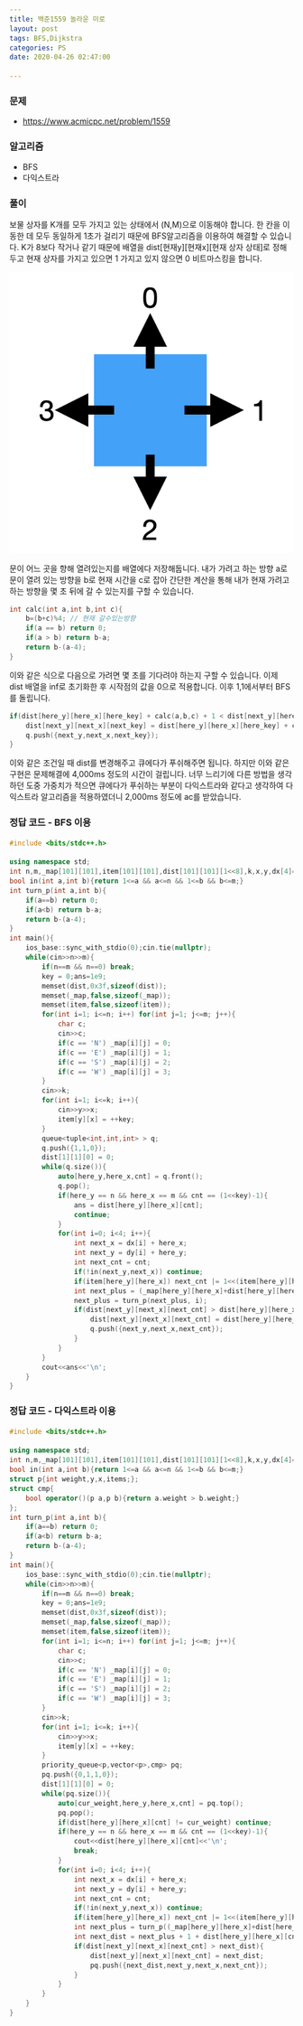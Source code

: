 ```yaml
---
title: 백준1559 놀라운 미로
layout: post
tags: BFS,Dijkstra
categories: PS
date: 2020-04-26 02:47:00

--- 
```


###  **문제** 
* https://www.acmicpc.net/problem/1559

###  **알고리즘** 
* BFS
* 다익스트라

###  **풀이**
보물 상자를 K개를 모두 가지고 있는 상태에서 (N,M)으로 이동해야 합니다. 한 칸을 이동한 데 모두 동일하게 1초가 걸리기 때문에 BFS알고리즘을 이용하여 해결할 수 있습니다. K가 8보다 작거나 같기 때문에 배열을 dist[현재y][현재x][현재 상자 상태]로 정해두고 현재 상자를 가지고 있으면 1 가지고 있지 않으면 0 비트마스킹을 합니다. 

![boj1559-1](/images/boj1559-1.png) 

문이 어느 곳을 향해 열려있는지를 배열에다 저장해둡니다. 내가 가려고 하는 방향 a로 문이 열려 있는 방향을 b로 현재 시간을 c로 잡아 간단한 계산을 통해 내가 현재 가려고 하는 방향을 몇 초 뒤에 갈 수 있는지를 구할 수 있습니다.

```c++
int calc(int a,int b,int c){
    b=(b+c)%4; // 현재 갈수있는방향
    if(a == b) return 0;
    if(a > b) return b-a;
    return b-(a-4);
}

```

이와 같은 식으로 다음으로 가려면 몇 초를 기다려야 하는지 구할 수 있습니다. 이제 dist 배열을 inf로 초기화한 후 시작점의 값을 0으로 적용합니다. 이후 1,1에서부터 BFS를 돌립니다.
```c++
if(dist[here_y][here_x][here_key] + calc(a,b,c) + 1 < dist[next_y][here_x][next_key]){
    dist[next_y][next_x][next_key] = dist[here_y][here_x][here_key] + calc(a,b,c) + 1;
    q.push({next_y,next_x,next_key});
}
```
이와 같은 조건일 때 dist를 변경해주고 큐에다가 푸쉬해주면 됩니다. 하지만 이와 같은 구현은 문제해결에 4,000ms 정도의 시간이 걸립니다. 너무 느리기에 다른 방법을 생각하던 도중 가중치가 적으면 큐에다가 푸쉬하는 부분이 다익스트라와 같다고 생각하여 다익스트라 알고리즘을 적용하였더니 2,000ms 정도에 ac를 받았습니다.

### 정답 코드 - BFS 이용
```c++
#include <bits/stdc++.h>

using namespace std;
int n,m,_map[101][101],item[101][101],dist[101][101][1<<8],k,x,y,dx[4]={0,1,0,-1},dy[4]={-1,0,1,0},key,ans;
bool in(int a,int b){return 1<=a && a<=n && 1<=b && b<=m;}
int turn_p(int a,int b){
    if(a==b) return 0;
    if(a<b) return b-a;
    return b-(a-4);
}
int main(){
    ios_base::sync_with_stdio(0);cin.tie(nullptr);
    while(cin>>n>>m){
        if(n==m && n==0) break;
        key = 0;ans=1e9;
        memset(dist,0x3f,sizeof(dist));
        memset(_map,false,sizeof(_map));
        memset(item,false,sizeof(item));
        for(int i=1; i<=n; i++) for(int j=1; j<=m; j++){
            char c;
            cin>>c;
            if(c == 'N') _map[i][j] = 0;
            if(c == 'E') _map[i][j] = 1;
            if(c == 'S') _map[i][j] = 2;
            if(c == 'W') _map[i][j] = 3;
        }
        cin>>k;
        for(int i=1; i<=k; i++){
            cin>>y>>x;
            item[y][x] = ++key;
        }
        queue<tuple<int,int,int> > q;
        q.push({1,1,0});
        dist[1][1][0] = 0;
        while(q.size()){
            auto[here_y,here_x,cnt] = q.front();
            q.pop();
            if(here_y == n && here_x == m && cnt == (1<<key)-1){
                ans = dist[here_y][here_x][cnt];
                continue;
            }
            for(int i=0; i<4; i++){
                int next_x = dx[i] + here_x;
                int next_y = dy[i] + here_y;
                int next_cnt = cnt;
                if(!in(next_y,next_x)) continue;
                if(item[here_y][here_x]) next_cnt |= 1<<(item[here_y][here_x]-1);
                int next_plus = (_map[here_y][here_x]+dist[here_y][here_x][cnt])%4;
                next_plus = turn_p(next_plus, i);
                if(dist[next_y][next_x][next_cnt] > dist[here_y][here_x][cnt] + next_plus + 1){
                    dist[next_y][next_x][next_cnt] = dist[here_y][here_x][cnt] + next_plus + 1;
                    q.push({next_y,next_x,next_cnt});
                }
            }
        }
        cout<<ans<<'\n';
    }
}
```

### 정답 코드 - 다익스트라 이용
```c++
#include <bits/stdc++.h>

using namespace std;
int n,m,_map[101][101],item[101][101],dist[101][101][1<<8],k,x,y,dx[4]={0,1,0,-1},dy[4]={-1,0,1,0},key,ans;
bool in(int a,int b){return 1<=a && a<=n && 1<=b && b<=m;}
struct p{int weight,y,x,items;};
struct cmp{
    bool operator()(p a,p b){return a.weight > b.weight;}
};
int turn_p(int a,int b){
    if(a==b) return 0;
    if(a<b) return b-a;
    return b-(a-4);
}
int main(){
    ios_base::sync_with_stdio(0);cin.tie(nullptr);
    while(cin>>n>>m){
        if(n==m && n==0) break;
        key = 0;ans=1e9;
        memset(dist,0x3f,sizeof(dist));
        memset(_map,false,sizeof(_map));
        memset(item,false,sizeof(item));
        for(int i=1; i<=n; i++) for(int j=1; j<=m; j++){
            char c;
            cin>>c;
            if(c == 'N') _map[i][j] = 0;
            if(c == 'E') _map[i][j] = 1;
            if(c == 'S') _map[i][j] = 2;
            if(c == 'W') _map[i][j] = 3;
        }
        cin>>k;
        for(int i=1; i<=k; i++){
            cin>>y>>x;
            item[y][x] = ++key;
        }
        priority_queue<p,vector<p>,cmp> pq;
        pq.push({0,1,1,0});
        dist[1][1][0] = 0;
        while(pq.size()){
            auto[cur_weight,here_y,here_x,cnt] = pq.top();
            pq.pop();
            if(dist[here_y][here_x][cnt] != cur_weight) continue;
            if(here_y == n && here_x == m && cnt == (1<<key)-1){
                cout<<dist[here_y][here_x][cnt]<<'\n';
                break;
            }
            for(int i=0; i<4; i++){
                int next_x = dx[i] + here_x;
                int next_y = dy[i] + here_y;
                int next_cnt = cnt;
                if(!in(next_y,next_x)) continue;
                if(item[here_y][here_x]) next_cnt |= 1<<(item[here_y][here_x]-1);
                int next_plus = turn_p((_map[here_y][here_x]+dist[here_y][here_x][cnt])%4,i);
                int next_dist = next_plus + 1 + dist[here_y][here_x][cnt];
                if(dist[next_y][next_x][next_cnt] > next_dist){
                    dist[next_y][next_x][next_cnt] = next_dist;
                    pq.push({next_dist,next_y,next_x,next_cnt});
                }
            }
        }
    }
}
```